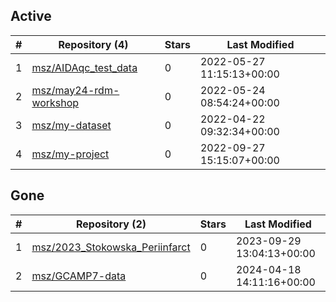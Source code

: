 ## Active
| # | Repository (4) | Stars | Last Modified |
| --- | --- | --- | --- |
| 1 | [msz/AIDAqc_test_data](https://gin.g-node.org/msz/AIDAqc_test_data) | 0 | 2022-05-27 11:15:13+00:00 |
| 2 | [msz/may24-rdm-workshop](https://gin.g-node.org/msz/may24-rdm-workshop) | 0 | 2022-05-24 08:54:24+00:00 |
| 3 | [msz/my-dataset](https://gin.g-node.org/msz/my-dataset) | 0 | 2022-04-22 09:32:34+00:00 |
| 4 | [msz/my-project](https://gin.g-node.org/msz/my-project) | 0 | 2022-09-27 15:15:07+00:00 |

## Gone
| # | Repository (2) | Stars | Last Modified |
| --- | --- | --- | --- |
| 1 | [msz/2023_Stokowska_Periinfarct](https://gin.g-node.org/msz/2023_Stokowska_Periinfarct) | 0 | 2023-09-29 13:04:13+00:00 |
| 2 | [msz/GCAMP7-data](https://gin.g-node.org/msz/GCAMP7-data) | 0 | 2024-04-18 14:11:16+00:00 |
